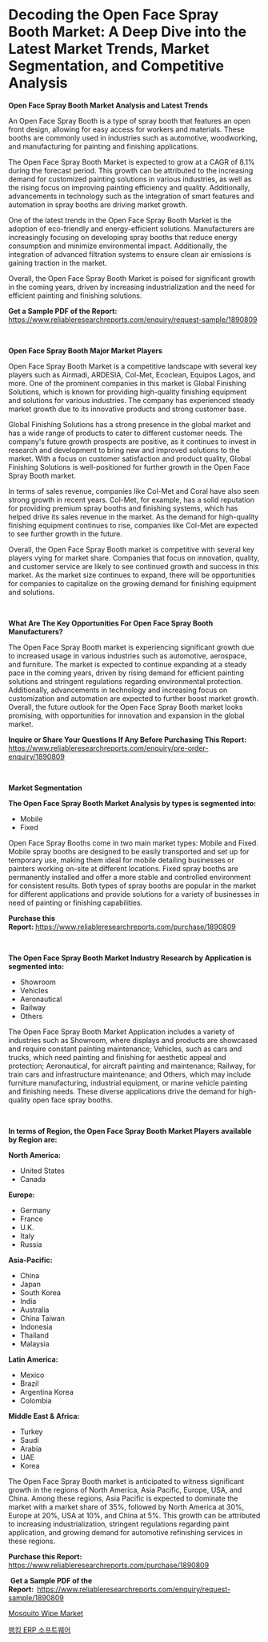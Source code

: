 <p><h1>Decoding the Open Face Spray Booth Market: A Deep Dive into the Latest Market Trends, Market Segmentation, and Competitive Analysis</h1></p><p><strong>Open Face Spray Booth Market Analysis and Latest Trends</strong></p>
<p><p>An Open Face Spray Booth is a type of spray booth that features an open front design, allowing for easy access for workers and materials. These booths are commonly used in industries such as automotive, woodworking, and manufacturing for painting and finishing applications.</p><p>The Open Face Spray Booth Market is expected to grow at a CAGR of 8.1% during the forecast period. This growth can be attributed to the increasing demand for customized painting solutions in various industries, as well as the rising focus on improving painting efficiency and quality. Additionally, advancements in technology such as the integration of smart features and automation in spray booths are driving market growth.</p><p>One of the latest trends in the Open Face Spray Booth Market is the adoption of eco-friendly and energy-efficient solutions. Manufacturers are increasingly focusing on developing spray booths that reduce energy consumption and minimize environmental impact. Additionally, the integration of advanced filtration systems to ensure clean air emissions is gaining traction in the market.</p><p>Overall, the Open Face Spray Booth Market is poised for significant growth in the coming years, driven by increasing industrialization and the need for efficient painting and finishing solutions.</p></p>
<p><strong>Get a Sample PDF of the Report:&nbsp;</strong> <a href="https://www.reliableresearchreports.com/enquiry/request-sample/1890809">https://www.reliableresearchreports.com/enquiry/request-sample/1890809</a></p>
<p>&nbsp;</p>
<p><strong>Open Face Spray Booth Major Market Players</strong></p>
<p><p>Open Face Spray Booth Market is a competitive landscape with several key players such as Airmadi, ARDESIA, Col-Met, Ecoclean, Equipos Lagos, and more. One of the prominent companies in this market is Global Finishing Solutions, which is known for providing high-quality finishing equipment and solutions for various industries. The company has experienced steady market growth due to its innovative products and strong customer base.</p><p>Global Finishing Solutions has a strong presence in the global market and has a wide range of products to cater to different customer needs. The company's future growth prospects are positive, as it continues to invest in research and development to bring new and improved solutions to the market. With a focus on customer satisfaction and product quality, Global Finishing Solutions is well-positioned for further growth in the Open Face Spray Booth market.</p><p>In terms of sales revenue, companies like Col-Met and Coral have also seen strong growth in recent years. Col-Met, for example, has a solid reputation for providing premium spray booths and finishing systems, which has helped drive its sales revenue in the market. As the demand for high-quality finishing equipment continues to rise, companies like Col-Met are expected to see further growth in the future.</p><p>Overall, the Open Face Spray Booth market is competitive with several key players vying for market share. Companies that focus on innovation, quality, and customer service are likely to see continued growth and success in this market. As the market size continues to expand, there will be opportunities for companies to capitalize on the growing demand for finishing equipment and solutions.</p></p>
<p>&nbsp;</p>
<p><strong>What Are The Key Opportunities For Open Face Spray Booth Manufacturers?</strong></p>
<p><p>The Open Face Spray Booth market is experiencing significant growth due to increased usage in various industries such as automotive, aerospace, and furniture. The market is expected to continue expanding at a steady pace in the coming years, driven by rising demand for efficient painting solutions and stringent regulations regarding environmental protection. Additionally, advancements in technology and increasing focus on customization and automation are expected to further boost market growth. Overall, the future outlook for the Open Face Spray Booth market looks promising, with opportunities for innovation and expansion in the global market.</p></p>
<p><strong>Inquire or Share Your Questions If Any Before Purchasing This Report:</strong> <a href="https://www.reliableresearchreports.com/enquiry/pre-order-enquiry/1890809">https://www.reliableresearchreports.com/enquiry/pre-order-enquiry/1890809</a></p>
<p>&nbsp;</p>
<p><strong>Market Segmentation</strong></p>
<p><strong>The Open Face Spray Booth Market Analysis by types is segmented into:</strong></p>
<p><ul><li>Mobile</li><li>Fixed</li></ul></p>
<p><p>Open Face Spray Booths come in two main market types: Mobile and Fixed. Mobile spray booths are designed to be easily transported and set up for temporary use, making them ideal for mobile detailing businesses or painters working on-site at different locations. Fixed spray booths are permanently installed and offer a more stable and controlled environment for consistent results. Both types of spray booths are popular in the market for different applications and provide solutions for a variety of businesses in need of painting or finishing capabilities.</p></p>
<p><strong>Purchase this Report:&nbsp;</strong><a href="https://www.reliableresearchreports.com/purchase/1890809">https://www.reliableresearchreports.com/purchase/1890809</a></p>
<p>&nbsp;</p>
<p><strong>The Open Face Spray Booth Market Industry Research by Application is segmented into:</strong></p>
<p><ul><li>Showroom</li><li>Vehicles</li><li>Aeronautical</li><li>Railway</li><li>Others</li></ul></p>
<p><p>The Open Face Spray Booth Market Application includes a variety of industries such as Showroom, where displays and products are showcased and require constant painting maintenance; Vehicles, such as cars and trucks, which need painting and finishing for aesthetic appeal and protection; Aeronautical, for aircraft painting and maintenance; Railway, for train cars and infrastructure maintenance; and Others, which may include furniture manufacturing, industrial equipment, or marine vehicle painting and finishing needs. These diverse applications drive the demand for high-quality open face spray booths.</p></p>
<p>&nbsp;</p>
<p><strong>In terms of Region, the Open Face Spray Booth Market Players available by Region are:</strong></p>
<p>
    <p> <strong> North America: </strong>
        <ul>
            <li>United States</li>
            <li>Canada</li>
        </ul>
        </p> 
    <p> <strong> Europe: </strong>
        <ul>
            <li>Germany</li>
            <li>France</li>
            <li>U.K.</li>
            <li>Italy</li>
            <li>Russia</li>
        </ul>
        </p> 
    <p> <strong> Asia-Pacific: </strong>
        <ul>
            <li>China</li>
            <li>Japan</li>
            <li>South Korea</li>
            <li>India</li>
            <li>Australia</li>
            <li>China Taiwan</li>
            <li>Indonesia</li>
            <li>Thailand</li>
            <li>Malaysia</li>
        </ul>
        </p> 
    <p> <strong> Latin America: </strong>
        <ul>
            <li>Mexico</li>
            <li>Brazil</li>
            <li>Argentina Korea</li>
            <li>Colombia</li>
        </ul>
        </p> 
    <p> <strong> Middle East & Africa: </strong>
        <ul>
            <li>Turkey</li>
            <li>Saudi</li>
            <li>Arabia</li>
            <li>UAE</li>
            <li>Korea</li>
        </ul>
    </p>
    </p>
<p><p>The Open Face Spray Booth market is anticipated to witness significant growth in the regions of North America, Asia Pacific, Europe, USA, and China. Among these regions, Asia Pacific is expected to dominate the market with a market share of 35%, followed by North America at 30%, Europe at 20%, USA at 10%, and China at 5%. This growth can be attributed to increasing industrialization, stringent regulations regarding paint application, and growing demand for automotive refinishing services in these regions.</p></p>
<p><strong>Purchase this Report: </strong><a href="https://www.reliableresearchreports.com/purchase/1890809">https://www.reliableresearchreports.com/purchase/1890809</a></p>
<p>&nbsp;<strong>Get a Sample PDF of the Report:&nbsp;&nbsp;</strong><a href="https://www.reliableresearchreports.com/enquiry/request-sample/1890809">https://www.reliableresearchreports.com/enquiry/request-sample/1890809</a></p>
<p><strong></strong></p>
<p><p><a href="https://github.com/lbird53714/Market-Research-Report-List-3/blob/main/mosquito-wipe-market.md">Mosquito Wipe Market</a></p><p><a href="https://github.com/vdhdwjyp90142/Market-Research-Report-List-1/blob/main/29202805775.md">뱅킹 ERP 소프트웨어</a></p></p>
